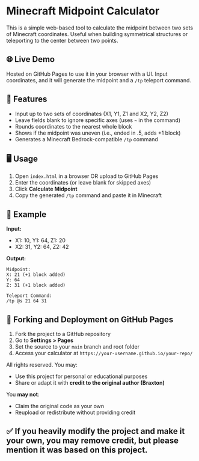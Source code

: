 # Minecraft Midpoint Calculator

This is a simple web-based tool to calculate the midpoint between two sets of Minecraft coordinates. Useful when building symmetrical structures or teleporting to the center between two points.

## 🌐 Live Demo
Hosted on GitHub Pages to use it in your browser with a UI. Input coordinates, and it will generate the midpoint and a `/tp` teleport command.

## 🔧 Features
- Input up to two sets of coordinates (X1, Y1, Z1 and X2, Y2, Z2)
- Leave fields blank to ignore specific axes (uses `~` in the command)
- Rounds coordinates to the nearest whole block
- Shows if the midpoint was uneven (i.e., ended in .5, adds +1 block)
- Generates a Minecraft Bedrock-compatible `/tp` command

## 🖥️ Usage
1. Open `index.html` in a browser OR upload to GitHub Pages
2. Enter the coordinates (or leave blank for skipped axes)
3. Click **Calculate Midpoint**
4. Copy the generated `/tp` command and paste it in Minecraft

## 📁 Example
**Input:**
- X1: 10, Y1: 64, Z1: 20
- X2: 31, Y2: 64, Z2: 42

**Output:**
```
Midpoint:
X: 21 (+1 block added)
Y: 64
Z: 31 (+1 block added)

Teleport Command:
/tp @s 21 64 31
```

## 🚀 Forking and Deployment on GitHub Pages
1. Fork the project to a GitHub repository
2. Go to **Settings > Pages**
3. Set the source to your `main` branch and root folder
4. Access your calculator at `https://your-username.github.io/your-repo/`

All rights reserved. You may:
- Use this project for personal or educational purposes
- Share or adapt it with **credit to the original author (Braxton)**

You **may not**:
- Claim the original code as your own
- Reupload or redistribute without providing credit

✅ If you heavily modify the project and make it your own, you may remove credit, but please mention it was based on this project.
---
